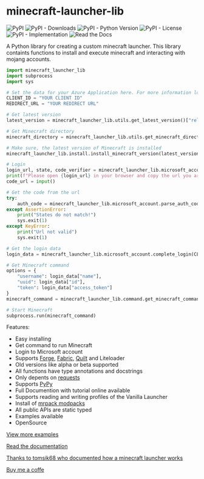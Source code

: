 # minecraft-launcher-lib

![PyPI](https://img.shields.io/pypi/v/minecraft-launcher-lib)
![PyPI - Downloads](https://img.shields.io/pypi/dm/minecraft-launcher-lib)
![PyPI - Python Version](https://img.shields.io/pypi/pyversions/minecraft-launcher-lib)
![PyPI - License](https://img.shields.io/pypi/l/minecraft-launcher-lib)
![PyPI - Implementation](https://img.shields.io/pypi/implementation/minecraft-launcher-lib)
![Read the Docs](https://img.shields.io/readthedocs/minecraft-launcher-lib)

A Python library for creating a custom minecraft launcher. This library containts functions to install and execute minecraft and interacting with mojang accounts.

```python
import minecraft_launcher_lib
import subprocess
import sys

# Set the data for your Azure Application here. For more information look at the documentation.
CLIENT_ID = "YOUR CLIENT ID"
REDIRECT_URL = "YOUR REDIRECT URL"

# Get latest version
latest_version = minecraft_launcher_lib.utils.get_latest_version()["release"]

# Get Minecraft directory
minecraft_directory = minecraft_launcher_lib.utils.get_minecraft_directory()

# Make sure, the latest version of Minecraft is installed
minecraft_launcher_lib.install.install_minecraft_version(latest_version, minecraft_directory)

# Login
login_url, state, code_verifier = minecraft_launcher_lib.microsoft_account.get_secure_login_data(CLIENT_ID, REDIRECT_URL)
print(f"Please open {login_url} in your browser and copy the url you are redirected into the prompt below.")
code_url = input()

# Get the code from the url
try:
    auth_code = minecraft_launcher_lib.microsoft_account.parse_auth_code_url(code_url, state)
except AssertionError:
    print("States do not match!")
    sys.exit(1)
except KeyError:
    print("Url not valid")
    sys.exit(1)

# Get the login data
login_data = minecraft_launcher_lib.microsoft_account.complete_login(CLIENT_ID, None, REDIRECT_URL, auth_code, code_verifier)

# Get Minecraft command
options = {
    "username": login_data["name"],
    "uuid": login_data["id"],
    "token": login_data["access_token"]
}
minecraft_command = minecraft_launcher_lib.command.get_minecraft_command(latest_version, minecraft_directory, options)

# Start Minecraft
subprocess.run(minecraft_command)
```

Features:
- Easy installing
- Get command to run Minecraft
- Login to Microsoft account
- Supports [Forge](https://minecraftforge.net), [Fabric](https://fabricmc.net), [Quilt](https://quiltmc.org) and Liteloader
- Old versions like alpha or beta supported
- All functions have type annotations and docstrings
- Only depents on [requests](https://pypi.org/project/requests)
- Supports [PyPy](https://www.pypy.org)
- Full Documention with tutorial online available
- Supports reading and writing profiles of the Vanilla Launcher
- Install of [mrpack modpacks](https://docs.modrinth.com/docs/modpacks/format_definition)
- All public APIs are static typed
- Examples available
- OpenSource

[View more examples](https://codeberg.org/JakobDev/minecraft-launcher-lib/src/branch/master/examples)

[Read the documentation](https://minecraft-launcher-lib.readthedocs.io)

[Thanks to tomsik68 who documented how a minecraft launcher works](https://github.com/tomsik68/mclauncher-api/wiki)

[Buy me a coffe](https://ko-fi.com/jakobdev)
